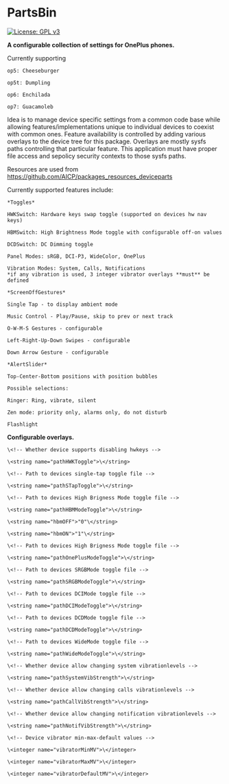 # PartsBin
[![License: GPL v3](https://img.shields.io/badge/License-GPL%20v3-blue.svg)](./LICENSE.txt)

**A configurable collection of settings for OnePlus phones.**

Currently supporting

	op5: Cheeseburger

	op5t: Dumpling

	op6: Enchilada

	op7: Guacamoleb

Idea is to manage device specific settings from a common code base while allowing
features/implementations unique to individual devices to coexist with common
ones. Feature availability is controlled by adding various overlays to the device
tree for this package. Overlays are mostly sysfs paths controlling that particular
feature. This application must have proper file access and sepolicy security contexts
to those sysfs paths.

Resources are used from https://github.com/AICP/packages_resources_deviceparts

Currently supported features include:

	*Toggles*

	HWKSwitch: Hardware keys swap toggle (supported on devices hw nav keys)

	HBMSwitch: High Brightness Mode toggle with configurable off-on values

	DCDSwitch: DC Dimming toggle

	Panel Modes: sRGB, DCI-P3, WideColor, OnePlus

	Vibration Modes: System, Calls, Notifications
	*if any vibration is used, 3 integer vibrator overlays **must** be defined

	*ScreenOffGestures*

	Single Tap - to display ambient mode

	Music Control - Play/Pause, skip to prev or next track

	O-W-M-S Gestures - configurable

	Left-Right-Up-Down Swipes - configurable

	Down Arrow Gesture - configurable

	*AlertSlider*

	Top-Center-Bottom positions with position bubbles

	Possible selections:

	Ringer: Ring, vibrate, silent

	Zen mode: priority only, alarms only, do not disturb

	Flashlight

**Configurable overlays.**

	\<!-- Whether device supports disabling hwkeys -->

	\<string name="pathHWKToggle">\</string>

	\<!-- Path to devices single-tap toggle file -->

	\<string name="pathSTapToggle">\</string>

	\<!-- Path to devices High Brigness Mode toggle file -->

	\<string name="pathHBMModeToggle">\</string>

	\<string name="hbmOFF">"0"\</string>

	\<string name="hbmON">"1"\</string>

	\<!-- Path to devices High Brigness Mode toggle file -->

	\<string name="pathOnePlusModeToggle">\</string>

	\<!-- Path to devices SRGBMode toggle file -->

	\<string name="pathSRGBModeToggle">\</string>

	\<!-- Path to devices DCIMode toggle file -->

	\<string name="pathDCIModeToggle">\</string>

	\<!-- Path to devices DCDMode toggle file -->

	\<string name="pathDCDModeToggle">\</string>

	\<!-- Path to devices WideMode toggle file -->

	\<string name="pathWideModeToggle">\</string>

	\<!-- Whether device allow changing system vibrationlevels -->

	\<string name="pathSystemVibStrength">\</string>

	\<!-- Whether device allow changing calls vibrationlevels -->

	\<string name="pathCallVibStrength">\</string>

	\<!-- Whether device allow changing notification vibrationlevels -->

	\<string name="pathNotifVibStrength">\</string>

	\<!-- Device vibrator min-max-default values -->

	\<integer name="vibratorMinMV">\</integer>

	\<integer name="vibratorMaxMV">\</integer>

	\<integer name="vibratorDefaultMV">\</integer>
